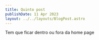 ```yaml
---
title: Quinto post
publishDate: 11 Apr 2023
layout: ../../layouts/BlogPost.astro
---
```

Tem que ficar dentro ou fora da home page